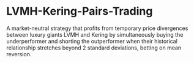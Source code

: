 # LVMH-Kering-Pairs-Trading
A market-neutral strategy that profits from temporary price divergences between luxury giants LVMH and Kering by simultaneously buying the underperformer and shorting the outperformer when their historical relationship stretches beyond 2 standard deviations, betting on mean reversion.
